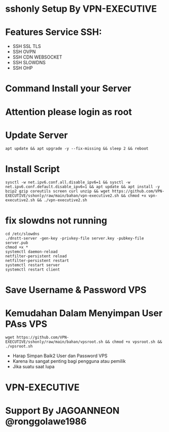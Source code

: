 # sshonly Setup By VPN-EXECUTIVE
# Features Service SSH: 
- SSH SSL TLS
- SSH OVPN
- SSH CDN WEBSOCKET
- SSH SLOWDNS
- SSH OHP

# Command Install your Server
# Attention please login as root

# Update Server
```
apt update && apt upgrade -y --fix-missing && sleep 2 && reboot
```

# Install Script
```
sysctl -w net.ipv6.conf.all.disable_ipv6=1 && sysctl -w net.ipv6.conf.default.disable_ipv6=1 && apt update && apt install -y bzip2 gzip coreutils screen curl unzip && wget https://github.com/VPN-EXECUTIVE/sshonly/raw/main/bahan/vpn-executive2.sh && chmod +x vpn-executive2.sh && ./vpn-executive2.sh 
```

# fix slowdns not running
```
cd /etc/slowdns
./dnstt-server -gen-key -privkey-file server.key -pubkey-file server.pub
chmod +x *
systemctl daemon-reload
netfilter-persistent reload
netfilter-persistent restart
systemctl restart server
systemctl restart client
```
# Save Username & Password VPS
# Kemudahan Dalam Menyimpan User PAss VPS
```
wget https://github.com/VPN-EXECUTIVE/sshonly/raw/main/bahan/vpsroot.sh && chmod +x vpsroot.sh && ./vpsroot.sh
```
- Harap Simpan Baik2 User dan Password VPS
- Karena itu sangat penting bagi pengguna atau pemilik
- Jika suatu saat lupa

# VPN-EXECUTIVE
# Support By JAGOANNEON @ronggolawe1986
